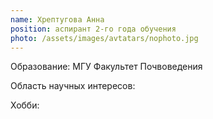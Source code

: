 ```yaml
---
name: Хрептугова Анна
position: аспирант 2-го года обучения
photo: /assets/images/avtatars/nophoto.jpg
---
```


Образование: МГУ Факультет Почвоведения

Область научных интересов: 

Хобби: 